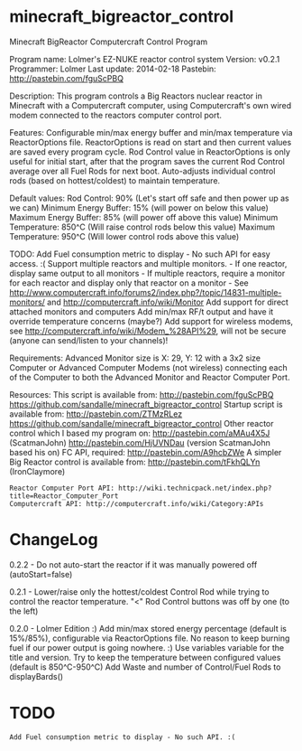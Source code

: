 minecraft_bigreactor_control
============================

Minecraft BigReactor Computercraft Control Program

Program name: Lolmer's EZ-NUKE reactor control system
Version: v0.2.1
Programmer: Lolmer
Last update: 2014-02-18
Pastebin: http://pastebin.com/fguScPBQ

Description: 
This program controls a Big Reactors nuclear reactor
in Minecraft with a Computercraft computer, using Computercraft's
own wired modem connected to the reactors computer control port.

Features:
	Configurable min/max energy buffer and min/max temperature via ReactorOptions file.
	ReactorOptions is read on start and then current values are saved every program cycle.
	Rod Control value in ReactorOptions is only useful for initial start, after that the program saves the current Rod Control average over all Fuel Rods for next boot.
	Auto-adjusts individual control rods (based on hottest/coldest) to maintain temperature.

Default values:
	Rod Control: 90% (Let's start off safe and then power up as we can)
	Minimum Energy Buffer: 15% (will power on below this value)
	Maximum Energy Buffer: 85% (will power off above this value)
	Minimum Temperature: 850^C (Will raise control rods below this value)
	Maximum Temperature: 950^C (Will lower control rods above this value)

TODO:
	Add Fuel consumption metric to display - No such API for easy access. :(
	Support multiple reactors and multiple monitors.
	- If one reactor, display same output to all monitors
	- If multiple reactors, require a monitor for each reactor and display only that reactor on a monitor
	- See http://www.computercraft.info/forums2/index.php?/topic/14831-multiple-monitors/
	  and http://computercraft.info/wiki/Monitor
	Add support for direct attached monitors and computers
	Add min/max RF/t output and have it override temperature concerns (maybe?)
	Add support for wireless modems, see http://computercraft.info/wiki/Modem_%28API%29, will not be secure (anyone can send/listen to your channels)!

Requirements:
	Advanced Monitor size is X: 29, Y: 12 with a 3x2 size
	Computer or Advanced Computer
	Modems (not wireless) connecting each of the Computer to both the Advanced Monitor and Reactor Computer Port.

Resources:
	This script is available from:
		http://pastebin.com/fguScPBQ
		https://github.com/sandalle/minecraft_bigreactor_control
	Startup script is available from:
		http://pastebin.com/ZTMzRLez
		https://github.com/sandalle/minecraft_bigreactor_control
	Other reactor control which I based my program on:
		http://pastebin.com/aMAu4X5J (ScatmanJohn)
		http://pastebin.com/HjUVNDau (version ScatmanJohn based his on)
	FC API, required:
		http://pastebin.com/A9hcbZWe
	A simpler Big Reactor control is available from:
		http://pastebin.com/tFkhQLYn (IronClaymore)

	Reactor Computer Port API: http://wiki.technicpack.net/index.php?title=Reactor_Computer_Port
	Computercraft API: http://computercraft.info/wiki/Category:APIs

ChangeLog
============================
0.2.2 - Do not auto-start the reactor if it was manually powered off (autoStart=false)

0.2.1 - Lower/raise only the hottest/coldest Control Rod while trying to control the reactor temperature.
	"<" Rod Control buttons was off by one (to the left)

0.2.0 - Lolmer Edition :)
	Add min/max stored energy percentage (default is 15%/85%), configurable via ReactorOptions file.
	No reason to keep burning fuel if our power output is going nowhere. :)
	Use variables variable for the title and version.
	Try to keep the temperature between configured values (default is 850^C-950^C)
	Add Waste and number of Control/Fuel Rods to displayBards()

TODO
============================
	Add Fuel consumption metric to display - No such API. :(
